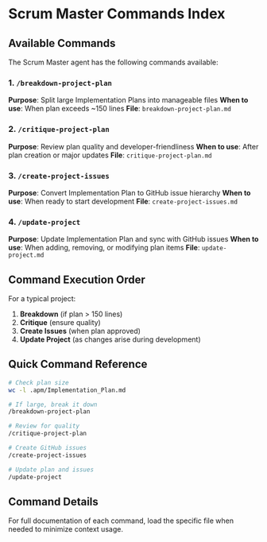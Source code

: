 # Scrum Master Commands Index

## Available Commands

The Scrum Master agent has the following commands available:

### 1. `/breakdown-project-plan`
**Purpose**: Split large Implementation Plans into manageable files
**When to use**: When plan exceeds ~150 lines
**File**: `breakdown-project-plan.md`

### 2. `/critique-project-plan`
**Purpose**: Review plan quality and developer-friendliness
**When to use**: After plan creation or major updates
**File**: `critique-project-plan.md`

### 3. `/create-project-issues`
**Purpose**: Convert Implementation Plan to GitHub issue hierarchy
**When to use**: When ready to start development
**File**: `create-project-issues.md`

### 4. `/update-project`
**Purpose**: Update Implementation Plan and sync with GitHub issues
**When to use**: When adding, removing, or modifying plan items
**File**: `update-project.md`

## Command Execution Order

For a typical project:
1. **Breakdown** (if plan > 150 lines)
2. **Critique** (ensure quality)
3. **Create Issues** (when plan approved)
4. **Update Project** (as changes arise during development)

## Quick Command Reference

```bash
# Check plan size
wc -l .apm/Implementation_Plan.md

# If large, break it down
/breakdown-project-plan

# Review for quality
/critique-project-plan

# Create GitHub issues
/create-project-issues

# Update plan and issues
/update-project
```

## Command Details

For full documentation of each command, load the specific file when needed to minimize context usage.